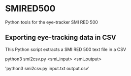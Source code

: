 # SMIRED500
Python tools for the eye-tracker SMI RED 500


## Exporting eye-tracking data in CSV
This Python script extracts a SMI RED 500 text file in a CSV

python3 smi2csv.py <smi_input> <smi_output>

'python3 smi2csv.py input.txt output.csv'
